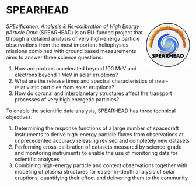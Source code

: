 # SPEARHEAD

<img align="right" height="120px" src="Spearhead-website-logo-512x512-white.png"> 

_SPEcification, Analysis & Re-calibration of High Energy pArticle Data_ (SPEARHEAD) is an EU-funded project that through a detailed analysis of very high-energy particle observations from the most important heliophysics missions combined with ground based measurements aims to answer three science questions:

1. How are protons accelerated beyond 100 MeV and electrons beyond 1 MeV in solar eruptions?
2. What are the release times and spectral characteristics of near-relativistic particles from solar eruptions?
3. How do coronal and interplanetary structures affect the transport processes of very high energetic particles?

To enable the scientific data analysis, SPEARHEAD has three technical objectives:

1. Determining the response functions of a large number of spacecraft instruments to derive high-energy particle fluxes from observations at unprecedented accuracy releasing revised and completely new datasets
2. Performing cross-calibration of datasets measured by science-grade and monitoring instruments to enable the use of monitoring data for scientific analyses
3. Combining high-energy particle and context observations together with modeling of plasma structures for easier in-depth analysis of solar eruptions, quantifying their effect and delivering them to the community
